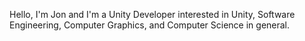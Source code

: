 Hello,
I'm Jon and I'm a Unity Developer interested in Unity, Software Engineering, Computer Graphics, and Computer Science in general.


<!---
jsj5909/jsj5909 is a ✨ special ✨ repository because its `README.md` (this file) appears on your GitHub profile.
You can click the Preview link to take a look at your changes.
--->

